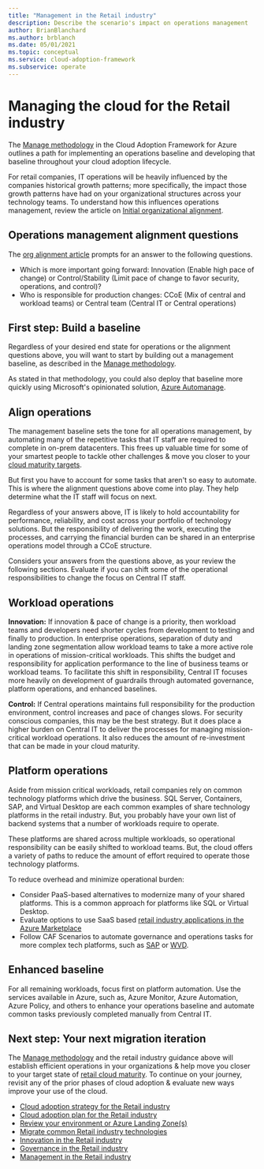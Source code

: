 ```yaml
---
title: "Management in the Retail industry"
description: Describe the scenario's impact on operations management
author: BrianBlanchard
ms.author: brblanch
ms.date: 05/01/2021
ms.topic: conceptual
ms.service: cloud-adoption-framework
ms.subservice: operate
---
```


# Managing the cloud for the Retail industry

The [Manage methodology](../../manage/index.md) in the Cloud Adoption Framework for Azure outlines a path for implementing an operations baseline and developing that baseline throughout your cloud adoption lifecycle.

For retail companies, IT operations will be heavily influenced by the companies historical growth patterns; more specifically, the impact those growth patterns have had on your organizational structures across your technology teams. To understand how this influences operations management, review the article on [Initial organizational alignment](./organize.md#understand-common-growth-patterns-for-retailers).

## Operations management alignment questions

The [org alignment article](./organize.md#understand-common-growth-patterns-for-retailers) prompts for an answer to the following questions.

- Which is more important going forward: Innovation (Enable high pace of change) or Control/Stability (Limit pace of change to favor security, operations, and control)?
- Who is responsible for production changes: CCoE (Mix of central and workload teams) or Central team (Central IT or Central operations)

## First step: Build a baseline

Regardless of your desired end state for operations or the alignment questions above, you will want to start by building out a management baseline, as described in the [Manage methodology](../../manage/index.md).

As stated in that methodology, you could also deploy that baseline more quickly using Microsoft's opinionated solution, [Azure Automanage](/azure/automanage/automanage-virtual-machines).

## Align operations

The management baseline sets the tone for all operations management, by automating many of the repetitive tasks that IT staff are required to complete in on-prem datacenters. This frees up valuable time for some of your smartest people to tackle other challenges & move you closer to your [cloud maturity targets](./retail-cloud-maturity.md).

But first you have to account for some tasks that aren't so easy to automate. This is where the alignment questions above come into play. They help determine what the IT staff will focus on next.

Regardless of your answers above, IT is likely to hold accountability for performance, reliability, and cost across your portfolio of technology solutions. But the responsibility of delivering the work, executing the processes, and carrying the financial burden can be shared in an enterprise operations model through a CCoE structure.

Considers your answers from the questions above, as your review the following sections. Evaluate if you can shift some of the operational responsibilities to change the focus on Central IT staff.

## Workload operations

**Innovation:** If innovation & pace of change is a priority, then workload teams and developers need shorter cycles from development to testing and finally to production. In enterprise operations, separation of duty and landing zone segmentation allow workload teams to take a more active role in operations of mission-critical workloads. This shifts the budget and responsibility for application performance to the line of business teams or workload teams. To facilitate this shift in responsibility, Central IT focuses more heavily on development of guardrails through automated governance, platform operations, and enhanced baselines.

**Control:** If Central operations maintains full responsibility for the production environment, control increases and pace of changes slows. For security conscious companies, this may be the best strategy. But it does place a higher burden on Central IT to deliver the processes for managing mission-critical workload operations. It also reduces the amount of re-investment that can be made in your cloud maturity.

## Platform operations

Aside from mission critical workloads, retail companies rely on common technology platforms which drive the business. SQL Server, Containers, SAP, and Virtual Desktop are each common examples of share technology platforms in the retail industry. But, you probably have your own list of backend systems that a number of workloads require to operate.

These platforms are shared across multiple workloads, so operational responsibility can be easily shifted to workload teams. But, the cloud offers a variety of paths to reduce the amount of effort required to operate those technology platforms.

To reduce overhead and minimize operational burden:

- Consider PaaS-based alternatives to modernize many of your shared platforms. This is a common approach for platforms like SQL or Virtual Desktop.
- Evaluate options to use SaaS based [retail industry applications in the Azure Marketplace](https://azuremarketplace.microsoft.com/marketplace/apps?search=retail&page=1)
- Follow CAF Scenarios to automate governance and operations tasks for more complex tech platforms, such as [SAP](../../scenarios/sap) or [WVD](../../scenarios/wvd).

## Enhanced baseline

For all remaining workloads, focus first on platform automation. Use the services available in Azure, such as, Azure Monitor, Azure Automation, Azure Policy, and others to enhance your operations baseline and automate common tasks previously completed manually from Central IT.

## Next step: Your next migration iteration

The [Manage methodology](../../manage/index.md) and the retail industry guidance above will establish efficient operations in your organizations & help move you closer to your target state of [retail cloud maturity](./retail-cloud-maturity.md). To continue on your journey, revisit any of the prior phases of cloud adoption & evaluate new ways improve your use of the cloud.

- [Cloud adoption strategy for the Retail industry](./strategy.md)
- [Cloud adoption plan for the Retail industry](./plan.md)
- [Review your environment or Azure Landing Zone(s)](./ready.md)
- [Migrate common Retail industry technologies](./migrate.md)
- [Innovation in the Retail industry](./innovate.md)
- [Governance in the Retail industry](./govern.md)
- [Management in the Retail industry](./manage.md)